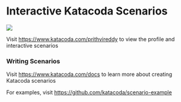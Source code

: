 # Interactive Katacoda Scenarios

[![](http://shields.katacoda.com/katacoda/prithvireddy/count.svg)](https://www.katacoda.com/prithvireddy "Get your profile on Katacoda.com")

Visit https://www.katacoda.com/prithvireddy to view the profile and interactive scenarios

### Writing Scenarios
Visit https://www.katacoda.com/docs to learn more about creating Katacoda scenarios

For examples, visit https://github.com/katacoda/scenario-example
